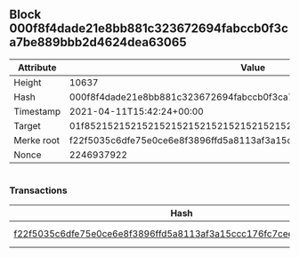 ## Block 000f8f4dade21e8bb881c323672694fabccb0f3ca7be889bbb2d4624dea63065

Attribute | Value
--- | ---
Height | 10637
Hash | 000f8f4dade21e8bb881c323672694fabccb0f3ca7be889bbb2d4624dea63065
Timestamp | 2021-04-11T15:42:24+00:00
Target | 01f8521521521521521521521521521521521521521521521521521521521521
Merke root | f22f5035c6dfe75e0ce6e8f3896ffd5a8113af3a15ccc176fc7ceec8494a2793
Nonce | 2246937922

```

```

### Transactions

Hash | Amount
--- | ---
[f22f5035c6dfe75e0ce6e8f3896ffd5a8113af3a15ccc176fc7ceec8494a2793](f22f5035c6dfe75e0ce6e8f3896ffd5a8113af3a15ccc176fc7ceec8494a2793.md) | 10.00000000 SKEPTI 
